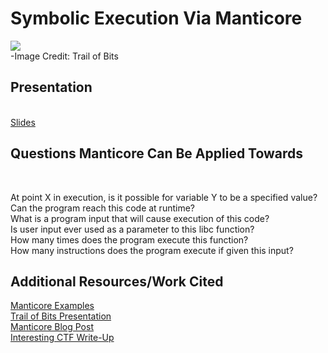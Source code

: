 <h1>Symbolic Execution Via Manticore</h1>

![](https://www.trailofbits.com/assets/img/research-manticore.jpg?raw=true)<br />
-Image Credit: Trail of Bits

<h2>Presentation</h2><br />
<a href = "https://docs.google.com/presentation/d/1GKjuNiP3Z4OTpE2YlZ7oI7uAjMuuNqYteNiIlqrUWsM/edit?usp=sharing">Slides </a>

<h2>Questions Manticore Can Be Applied Towards</h2><br />

At point X in execution, is it possible for variable Y to be a specified value?<br />
Can the program reach this code at runtime?<br />
What is a program input that will cause execution of this code?<br />
Is user input ever used as a parameter to this libc function?<br />
How many times does the program execute this function?<br />
How many instructions does the program execute if given this input?<br />

<h2>Additional Resources/Work Cited</h2>
<a href="https://github.com/trailofbits/manticore-examples">Manticore Examples </a> <br />
<a href="https://www.youtube.com/watch?v=8nuKOWGGtMc">Trail of Bits Presentation </a> <br />
<a href="https://blog.trailofbits.com/2017/04/27/manticore-symbolic-execution-for-humans">Manticore Blog Post</a> <br />
<a href="https://gist.github.com/ehennenfent/a5ad9746615d1490c618a88b98769c10">Interesting CTF Write-Up </a> <br />
